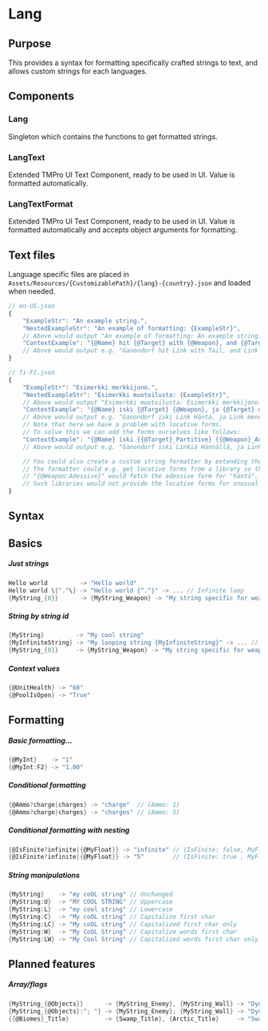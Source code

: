 # Lang

## Purpose

This provides a syntax for formatting specifically crafted strings to text, and allows custom strings for each languages.

## Components

### Lang

Singleton which contains the functions to get formatted strings.

### LangText

Extended TMPro UI Text Component, ready to be used in UI. Value is formatted automatically.

### LangTextFormat

Extended TMPro UI Text Component, ready to be used in UI. Value is formatted automatically and accepts object arguments for formatting.

## Text files

Language specific files are placed in `Assets/Resources/{CustomizablePath}/{lang}-{country}.json` and loaded when needed.

```js
// en-US.json
{
	"ExampleStr": "An example string.",
	"NestedExampleStr": "An example of formatting: {ExampleStr}",
	// Above would output "An example of formatting: An example string."
	"ContextExample": "{@Name} hit {@Target} with {@Weapon}, and {@Target} lost {@Damage} {@Damage?heart:hearts}",
	// Above would output e.g. "Ganondorf hit Link with Tail, and Link lost 5 hearts."
}
```
```js
// fi-FI.json
{
	"ExampleStr": "Esimerkki merkkijono.",
	"NestedExampleStr": "Esimerkki muotoilusta: {ExampleStr}",
	// Above would output "Esimerkki muotoilusta: Esimerkki merkkijono."
	"ContextExample": "{@Name} iski {@Target} {@Weapon}, ja {@Target} menetti {@Damage} {@Damage?sydämen:sydäntä}",
	// Above would output e.g. "Ganondorf iski Link Häntä, ja Link menetti 5 sydäntä."
	// Note that here we have a problem with locative forms.
	// To solve this we can add the forms ourselves like follows:
	"ContextExample": "{@Name} iski {{@Target}_Partitive} {{@Weapon}_Adessive}, ja {@Target} menetti {@Damage} {@Damage?sydämen:sydäntä}",
	// Above would output e.g. "Ganondorf iski Linkiä Hännällä, ja Link menetti 5 sydäntä."

	// You could also create a custom string formatter by extending the Lang singleton and overriding GetStringFormatter.
	// The formatter could e.g. get locative forms from a library so that:
	// "{@Weapon:Adessive}" would fetch the adessive form for "häntä", which is "hännällä"
	// Such libraries would not provide the locative forms for unusual names like "Link"
}
```


## Syntax

## Basics

##### Just strings
```cs
Hello world         -> "Hello world"
Hello world \{^.^\} -> "Hello world {^.^}" -> ... // Infinite loop
{MyString_{0}}      -> {MyString_Weapon} -> "My string specific for weapons"
```

##### String by string id
```cs
{MyString}         -> "My cool string"
{MyInfiniteString} -> "My looping string {MyInfiniteString}" -> ... // Infinite loop
{MyString_{0}}     -> {MyString_Weapon} -> "My string specific for weapons"
```

##### Context values
```cs
{@UnitHealth} -> "68"
{@PoolIsOpen} -> "True"
```

## Formatting

##### Basic formatting...
```cs
{@MyInt}    -> "1"
{@MyInt:F2} -> "1.00"
```

##### Conditional formatting
```cs
{@Ammo?charge|charges} -> "charge"  // (Ammo: 1)
{@Ammo?charge|charges} -> "charges" // (Ammo: 5)
```

##### Conditional formatting with nesting
```cs
{@IsFinite?infinite|{@MyFloat}} -> "infinite" // (IsFinite: false, MyFloat: 5)
{@IsFinite?infinite|{@MyFloat}} -> "5"        // (IsFinite: true , MyFloat: 5)
```

##### String manipulations
```cs
{MyString}    -> "my coOL string" // Unchanged
{MyString:U}  -> "MY COOL STRING" // Uppercase
{MyString:L}  -> "my cool string" // Lowercase
{MyString:C}  -> "My coOL string" // Capitalize first char
{MyString:LC} -> "My coOL string" // Capitalized first char only
{MyString:W}  -> "My CoOL String" // Capitalize words first char
{MyString:LW} -> "My Cool String" // Capitalized words first char only
```

## Planned features

##### Array/flags
```cs
{MyString_{@Objects}}      -> {MyString_Enemy}, {MyString_Wall} -> "Dynamic enemy, Dynamic wall" // Enum flags with multiple values
{MyString_{@Objects}:"; "} -> {MyString_Enemy}; {MyString_Wall} -> "Dynamic enemy; Dynamic wall" // Enum flags with custom separator
{{@Biomes}_Title}          -> {Swamp_Title}, {Arctic_Title}     -> "Swamp Clan, Arctic Boys" // Array of strings
```

